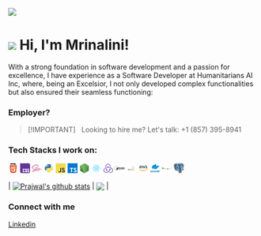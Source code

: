 ![](https://komarev.com/ghpvc/?username=jadhavmrinalini98&color=green)
# <img src="https://raw.githubusercontent.com/aemmadi/aemmadi/master/wave.gif" width="3%"> Hi, I'm Mrinalini!

With a strong foundation in software development and a passion for excellence, I have experience as a  Software Developer at Humanitarians AI Inc, where, being an Excelsior, I not only developed complex functionalities but also ensured their seamless functioning:


### Employer?
> [!IMPORTANT]  
> Looking to hire me? Let's talk: +1 (857) 395-8941

### Tech Stacks I work on:  
<code><img height="20" alt="html5" src="https://raw.githubusercontent.com/github/explore/80688e429a7d4ef2fca1e82350fe8e3517d3494d/topics/html/html.png"></code>
<code><img height="20" alt="css3" src="https://raw.githubusercontent.com/github/explore/80688e429a7d4ef2fca1e82350fe8e3517d3494d/topics/css/css.png"></code>
<code><img height="20" alt="sass" src="https://raw.githubusercontent.com/github/explore/80688e429a7d4ef2fca1e82350fe8e3517d3494d/topics/sass/sass.png"></code>
<code><img height="20" alt="python" src="https://raw.githubusercontent.com/github/explore/80688e429a7d4ef2fca1e82350fe8e3517d3494d/topics/python/python.png"></code>
<code><img height="20" alt="javascript" src="https://raw.githubusercontent.com/github/explore/80688e429a7d4ef2fca1e82350fe8e3517d3494d/topics/javascript/javascript.png"></code>
<code><img height="20" alt="typescript" src="https://raw.githubusercontent.com/github/explore/80688e429a7d4ef2fca1e82350fe8e3517d3494d/topics/typescript/typescript.png"></code>
<code><img height="20" alt="nodejs" src="https://raw.githubusercontent.com/github/explore/80688e429a7d4ef2fca1e82350fe8e3517d3494d/topics/nodejs/nodejs.png"></code>
<code><img height="20" alt="react" src="https://raw.githubusercontent.com/github/explore/80688e429a7d4ef2fca1e82350fe8e3517d3494d/topics/react/react.png"></code>
<code><img height="20" alt="redux" src="https://raw.githubusercontent.com/github/explore/80688e429a7d4ef2fca1e82350fe8e3517d3494d/topics/redux/redux.png"></code>
<code><img height="20" alt="bash" src="https://raw.githubusercontent.com/github/explore/80688e429a7d4ef2fca1e82350fe8e3517d3494d/topics/bash/bash.png"></code>
<code><img height="20" alt="mysql" src="https://raw.githubusercontent.com/github/explore/80688e429a7d4ef2fca1e82350fe8e3517d3494d/topics/mysql/mysql.png"></code>
<code><img height="20" alt="aws" src="https://raw.githubusercontent.com/github/explore/fbceb94436312b6dacde68d122a5b9c7d11f9524/topics/aws/aws.png"></code>
<code><img height="20" alt="docker" src="https://raw.githubusercontent.com/github/explore/80688e429a7d4ef2fca1e82350fe8e3517d3494d/topics/docker/docker.png"></code>
<code><img height="20" alt="mongodb" src="https://raw.githubusercontent.com/github/explore/80688e429a7d4ef2fca1e82350fe8e3517d3494d/topics/mongodb/mongodb.png"></code>
<code><img height="20" alt="postgresql" src="https://raw.githubusercontent.com/github/explore/379d49236d826364be968345e0a085d044108cff/topics/postgresql/postgresql.png"></code>

| <a href="https://github.com/prajwalvermaNEU/github-readme-stats"><img align="center" src="https://github-readme-stats.vercel.app/api?username=prajwalvermaNEU&show_icons=true&include_all_commits=true&theme=buefy&hide_border=true" alt="Prajwal's github stats" /></a> | <a href="https://github.com/prajwalvermaNEU/github-readme-stats"><img align="center" src="https://github-readme-stats.vercel.app/api/top-langs/?username=prajwalvermaNEU&layout=compact&theme=buefy&hide_border=true" /></a> |

### Connect with me

[Linkedin](https://www.linkedin.com/in/mrinalini-jadhav-b26283190/)
